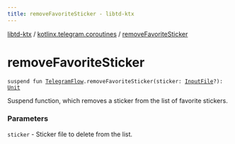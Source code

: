```yaml
---
title: removeFavoriteSticker - libtd-ktx
---
```


[libtd-ktx](../index.html) / [kotlinx.telegram.coroutines](index.html) / [removeFavoriteSticker](./remove-favorite-sticker.html)

# removeFavoriteSticker

`suspend fun `[`TelegramFlow`](../kotlinx.telegram.core/-telegram-flow/index.html)`.removeFavoriteSticker(sticker: `[`InputFile`](https://tdlibx.github.io/td/docs/org/drinkless/td/libcore/telegram/TdApi/InputFile.html)`?): `[`Unit`](https://kotlinlang.org/api/latest/jvm/stdlib/kotlin/-unit/index.html)

Suspend function, which removes a sticker from the list of favorite stickers.

### Parameters

`sticker` - Sticker file to delete from the list.